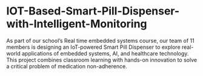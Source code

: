 # IOT-Based-Smart-Pill-Dispenser-with-Intelligent-Monitoring
As part of our school’s Real time embedded systems course, our team of 11 members is designing an IoT-powered Smart Pill Dispenser to explore real-world applications of embedded systems, AI, and healthcare technology. This project combines classroom learning with hands-on innovation to solve a critical problem of medication non-adherence.
